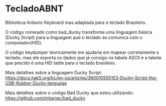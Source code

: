 # TecladoABNT
Biblioteca Arduino Keyboard mas adaptada para o teclado Brasileiro.

O código nomeado como bad_ducky transforma uma linguagem básica (Ducky Script) para a linguagem que o teclado se comunica com o computador(HID).

O código keydumper teoricamente me ajudaria em mapear corretamente o teclado, mas ele exporta os dados que já consigo na tabela ASCII e a tabela que precido é uma HID table para o teclado brasileiro.

Mais detalhes sobre a linguagem Ducky Script: https://docs.hak5.org/hc/en-us/articles/360010555153-Ducky-Script-the-USB-Rubber-Ducky-language

Mais detalhes sobre o código Bad Ducky que estou utilizando: https://github.com/mharjac/bad_ducky

